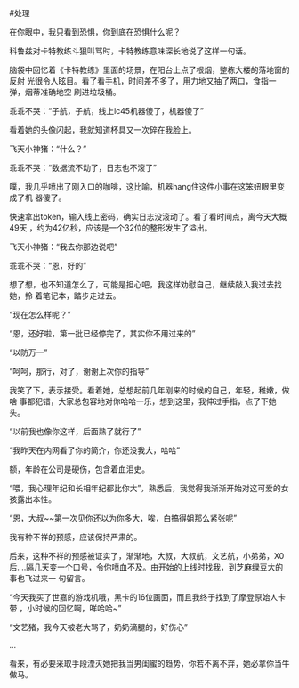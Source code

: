 #处理

在你眼中，我只看到恐惧，你到底在恐惧什么呢？

科鲁兹对卡特教练斗狠叫骂时，卡特教练意味深长地说了这样一句话。

脑袋中回忆着《卡特教练》里面的场景，在阳台上点了根烟，整栋大楼的落地窗的反射
光很令人眩目。看了看手机，时间差不多了，用力地又抽了两口，食指一弹，烟蒂准确地空
刷进垃圾桶。

乖乖不哭：“子航，子航，线上lc45机器傻了，机器傻了”

看着她的头像闪起，我就知道杯具又一次碎在我脸上。

飞天小神猪：“什么？”

乖乖不哭：“数据流不动了，日志也不滚了”

噗，我几乎喷出了刚入口的咖啡，这比喻，机器hang住这件小事在这笨妞眼里变成了机
器傻了。

快速拿出token，输入线上密码，确实日志没滚动了。看了看时间点，离今天大概49天
，约为42亿秒，应该是一个32位的整形发生了溢出。

飞天小神猪：“我去你那边说吧”

乖乖不哭：“恩，好的”

想了想，也不知道怎么了，可能是担心吧，我这样劝慰自己，继续敲入我过去找她，拎
着笔记本，踏步走过去。

“现在怎么样呢？”

“恩，还好啦，第一批已经停完了，其实你不用过来的”

“以防万一”

“呵呵，那行，对了，谢谢上次你的指导”

我笑了下，表示接受。看着她，总想起前几年刚来的时候的自己，年轻，稚嫩，做啥
事都犯错，大家总包容地对你哈哈一乐，想到这里，我伸过手指，点了下她头。

“以前我也像你这样，后面熟了就行了”

“我昨天在内网看了你的简介，你还没我大，哈哈”

额，年龄在公司是硬伤，包含着血泪史。

“喂，我心理年纪和长相年纪都比你大”，熟悉后，我觉得我渐渐开始对这可爱的女
孩露出本性。

“恩，大叔~~第一次见你还以为你多大，唉，白搞得姐那么紧张呢”

我有种不祥的预感，应该保持严肃的。

后来，这种不祥的预感被证实了，渐渐地，大叔，大叔航，文艺航，小弟弟，X0后.
..隔几天变一个口号，令你喷血不及。由开始的上线时找我，到芝麻绿豆大的事也飞过来一
句留言。

“今天我买了世嘉的游戏机哦，黑卡的16位画面，而且我终于找到了摩登原始人卡带
，小时候的回忆啊，咩哈哈~”

“文艺猪，我今天被老大骂了，奶奶滴腿的，好伤心”

...

看来，有必要采取手段湮灭她把我当男闺蜜的趋势，你若不离不弃，她必拿你当牛
做马。
